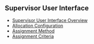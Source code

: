 ## Supervisor User Interface


* [Supervisor User Interface Overview](/articles/DPM/07_Supervisor_User_Interface/01_Supervisor_User_Interface_Overview.md)  
* [Allocation Configuration](/articles/DPM/07_Supervisor_User_Interface/02_Supervisor_User_Interface_Config.md)
* [Assignment Method](/articles/DPM/07_Supervisor_User_Interface/03_Supervisor_User_Interface_Method.md)  
* [Assignment Criteria](/articles/DPM/07_Supervisor_User_Interface/04_Supervisor_User_Interface_Criteria.md) 
